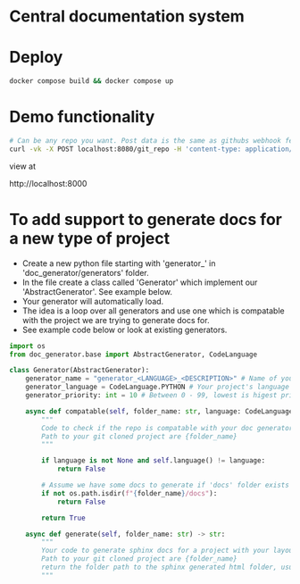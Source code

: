 # Central documentation system

# Deploy

```bash
docker compose build && docker compose up
```

# Demo functionality

```bash
# Can be any repo you want. Post data is the same as githubs webhook feature
curl -vk -X POST localhost:8080/git_repo -H 'content-type: application/json' -d '{"repository": {"name": "docs", "clone_url": "https://github.com/SUNET/docs.git"}}'
```
view at

http://localhost:8000

# To add support to generate docs for a new type of project

* Create a new python file starting with 'generator_' in 'doc_generator/generators' folder.
* In the file create a class called 'Generator' which implement our 'AbstractGenerator'. See example below.
* Your generator will automatically load.
* The idea is a loop over all generators and use one which is compatable with the project we are trying to generate docs for.
* See example code below or look at existing generators.

```python
import os
from doc_generator.base import AbstractGenerator, CodeLanguage

class Generator(AbstractGenerator):
    generator_name = "generator_<LANGUAGE>_<DESCRIPTION>" # Name of your doc generator
    generator_language = CodeLanguage.PYTHON # Your project's language
    generator_priority: int = 10 # Between 0 - 99, lowest is higest priority

    async def compatable(self, folder_name: str, language: CodeLanguage | None) -> bool:
        """
        Code to check if the repo is compatable with your doc generator
        Path to your git cloned project are {folder_name}
        """

        if language is not None and self.language() != language:
            return False

        # Assume we have some docs to generate if 'docs' folder exists
        if not os.path.isdir(f"{folder_name}/docs"):
            return False

        return True

    async def generate(self, folder_name: str) -> str:
        """
        Your code to generate sphinx docs for a project with your layout here
        Path to your git cloned project are {folder_name}
        return the folder path to the sphinx generated html folder, usually where the generated index.html file is
        """
```